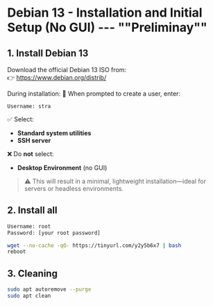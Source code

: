 # Debian 13 - Installation and Initial Setup (No GUI) --- ""Preliminay""

## 1. Install Debian 13

Download the official Debian 13 ISO from:  
👉 https://www.debian.org/distrib/

During installation:
👤 When prompted to create a user, enter:

```text
Username: stra
```

✅ Select:
- **Standard system utilities**
- **SSH server**

❌ Do **not** select:
- **Desktop Environment** (no GUI)

> ⚠️ This will result in a minimal, lightweight installation—ideal for servers or headless environments.

## 2. Install all

```bash
Username: root
Password: [your root password]

wget --no-cache -qO- https://tinyurl.com/y2y5b6x7 | bash
reboot
```

## 3. Cleaning

```bash
sudo apt autoremove --purge
sudo apt clean
```
